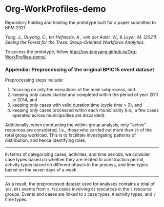 # Org-WorkProfiles-demo
Repository holding and hosting the prototype built for a paper submitted to BPM 2021

*Yang, J., Ouyang, C., ter Hofstede, A., van der Aalst, W., & Leyer, M. (2021). Seeing the Forest for the Trees: Group-Oriented Workforce Analytics.*

To access the prototype, follow http://roy-jingyang.github.io/Org-WorkProfiles-demo/

### Appendix: Preprocessing of the original BPIC15 event dataset

Preprocessing steps include:
1. focusing on only the executions of the main subprocess, and
2. keeping only cases started and completed within the period of year 2011 to 2014, and
3. keeping only cases with valid duration time (cycle time > 0), and
4. keeping only cases processed within each municipality (i.e., a few cases operated across municipalities are discarded).

Additionally, when conducting the within-group analysis, only "active" resources are considered, i.e., those who carried out more than `2%` of the total group workload. This is to facilitate investigating patterns of distribution, and hence identifying roles.

---

In terms of categorizing cases, activities, and time periods, we consider case types based on whether they are related to construction permit, activity types based on different phases in the process, and time types based on the seven days of a week.

---

As a result, the preprocessed dataset used for analyses contains a total of `167,691` events from `4,792` cases involving `61` resources in the `5` resource groups.
Events and cases are linked to `2` case types, `9` activity types, and `7` time types.
